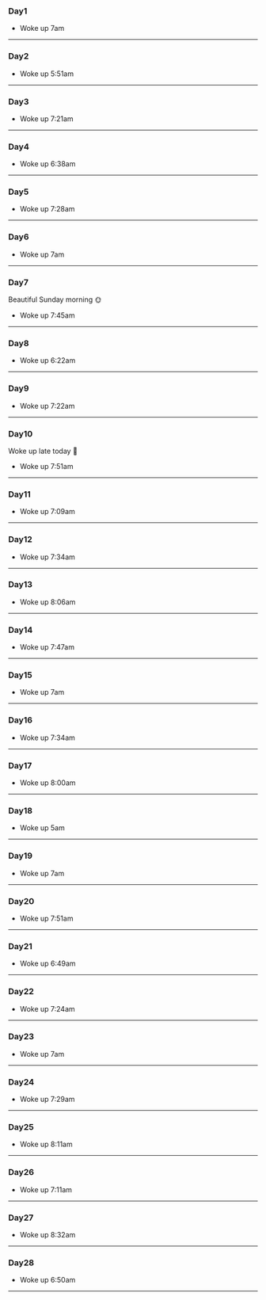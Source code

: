 ### Day1
- Woke up 7am
---
### Day2
- Woke up 5:51am
---

### Day3
- Woke up 7:21am
---

### Day4
- Woke up 6:38am
---

### Day5
- Woke up 7:28am
---

### Day6
- Woke up 7am
---

### Day7
Beautiful Sunday morning 🌞
- Woke up 7:45am
---

### Day8
- Woke up 6:22am
---

### Day9
- Woke up 7:22am
---

### Day10
Woke up late today 😤
- Woke up 7:51am
---

### Day11
- Woke up 7:09am
---

### Day12
- Woke up 7:34am
---

### Day13
- Woke up 8:06am
---

### Day14
- Woke up 7:47am
---

### Day15
- Woke up 7am
---

### Day16
- Woke up 7:34am
---

### Day17
- Woke up 8:00am
---

### Day18
- Woke up 5am
---

### Day19
- Woke up 7am
---

### Day20
- Woke up 7:51am
---

### Day21
- Woke up 6:49am
---

### Day22
- Woke up 7:24am
---

### Day23
- Woke up 7am
---

### Day24
- Woke up 7:29am
---

### Day25
- Woke up 8:11am
---

### Day26
- Woke up 7:11am
---

### Day27
- Woke up 8:32am
---

### Day28
- Woke up 6:50am
---
